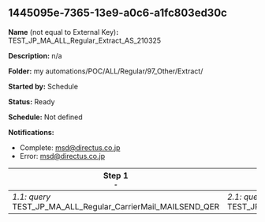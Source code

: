 ## 1445095e-7365-13e9-a0c6-a1fc803ed30c

**Name** (not equal to External Key)**:** TEST_JP_MA_ALL_Regular_Extract_AS_210325

**Description:** n/a

**Folder:** my automations/POC/ALL/Regular/97_Other/Extract/

**Started by:** Schedule

**Status:** Ready

**Schedule:** Not defined

**Notifications:**

* Complete: msd@directus.co.jp
* Error: msd@directus.co.jp

| Step 1<br>_<small>-</small>_ | Step 2<br>_<small>-</small>_ |
| --- | --- |
| _1.1: query_<br>TEST_JP_MA_ALL_Regular_CarrierMail_MAILSEND_QER | _2.1: query_<br>TEST_JP_MA_ALL_Regular_CarrierMail_NOTMAILSEND_QER |
